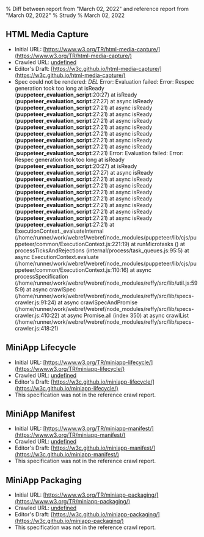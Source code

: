 % Diff between report from "March 02, 2022" and reference report from "March 02, 2022"
% Strudy
% March 02, 2022

## HTML Media Capture

- Initial URL: [https://www.w3.org/TR/html-media-capture/](https://www.w3.org/TR/html-media-capture/)
- Crawled URL: [undefined](undefined)
- Editor's Draft: [https://w3c.github.io/html-media-capture/](https://w3c.github.io/html-media-capture/)
- Spec could not be rendered: *DEL* Error: Evaluation failed: Error: Respec generation took too long
    at isReady (__puppeteer_evaluation_script__:20:27)
    at isReady (__puppeteer_evaluation_script__:27:27)
    at async isReady (__puppeteer_evaluation_script__:27:21)
    at async isReady (__puppeteer_evaluation_script__:27:21)
    at async isReady (__puppeteer_evaluation_script__:27:21)
    at async isReady (__puppeteer_evaluation_script__:27:21)
    at async isReady (__puppeteer_evaluation_script__:27:21)
    at async isReady (__puppeteer_evaluation_script__:27:21)
    at async isReady (__puppeteer_evaluation_script__:27:21)
    at async isReady (__puppeteer_evaluation_script__:27:21) Error: Evaluation failed: Error: Respec generation took too long
    at isReady (__puppeteer_evaluation_script__:20:27)
    at isReady (__puppeteer_evaluation_script__:27:27)
    at async isReady (__puppeteer_evaluation_script__:27:21)
    at async isReady (__puppeteer_evaluation_script__:27:21)
    at async isReady (__puppeteer_evaluation_script__:27:21)
    at async isReady (__puppeteer_evaluation_script__:27:21)
    at async isReady (__puppeteer_evaluation_script__:27:21)
    at async isReady (__puppeteer_evaluation_script__:27:21)
    at async isReady (__puppeteer_evaluation_script__:27:21)
    at async isReady (__puppeteer_evaluation_script__:27:21)
    at ExecutionContext._evaluateInternal (/home/runner/work/webref/webref/node_modules/puppeteer/lib/cjs/puppeteer/common/ExecutionContext.js:221:19)
    at runMicrotasks (<anonymous>)
    at processTicksAndRejections (internal/process/task_queues.js:95:5)
    at async ExecutionContext.evaluate (/home/runner/work/webref/webref/node_modules/puppeteer/lib/cjs/puppeteer/common/ExecutionContext.js:110:16)
    at async processSpecification (/home/runner/work/webref/webref/node_modules/reffy/src/lib/util.js:595:9)
    at async crawlSpec (/home/runner/work/webref/webref/node_modules/reffy/src/lib/specs-crawler.js:91:24)
    at async crawlSpecAndPromise (/home/runner/work/webref/webref/node_modules/reffy/src/lib/specs-crawler.js:410:22)
    at async Promise.all (index 350)
    at async crawlList (/home/runner/work/webref/webref/node_modules/reffy/src/lib/specs-crawler.js:418:21)


## MiniApp Lifecycle

- Initial URL: [https://www.w3.org/TR/miniapp-lifecycle/](https://www.w3.org/TR/miniapp-lifecycle/)
- Crawled URL: [undefined](undefined)
- Editor's Draft: [https://w3c.github.io/miniapp-lifecycle/](https://w3c.github.io/miniapp-lifecycle/)
- This specification was not in the reference crawl report.


## MiniApp Manifest

- Initial URL: [https://www.w3.org/TR/miniapp-manifest/](https://www.w3.org/TR/miniapp-manifest/)
- Crawled URL: [undefined](undefined)
- Editor's Draft: [https://w3c.github.io/miniapp-manifest/](https://w3c.github.io/miniapp-manifest/)
- This specification was not in the reference crawl report.


## MiniApp Packaging

- Initial URL: [https://www.w3.org/TR/miniapp-packaging/](https://www.w3.org/TR/miniapp-packaging/)
- Crawled URL: [undefined](undefined)
- Editor's Draft: [https://w3c.github.io/miniapp-packaging/](https://w3c.github.io/miniapp-packaging/)
- This specification was not in the reference crawl report.



